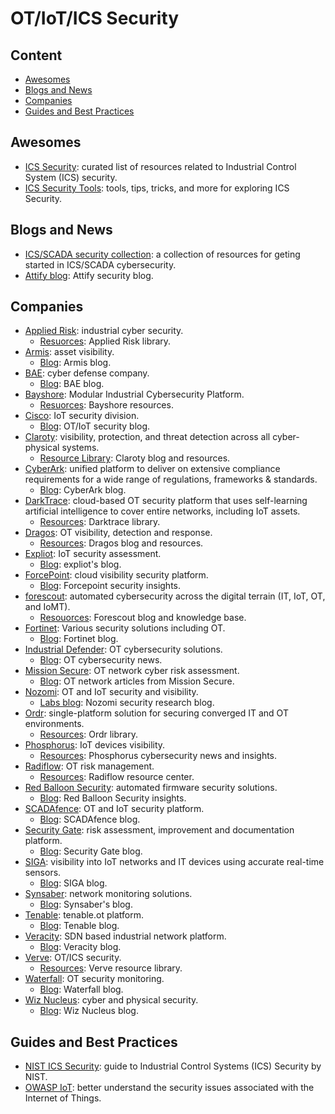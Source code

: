 # OT/IoT/ICS Security

## Content

* [Awesomes](#awesomes)
* [Blogs and News](#blogs-and-news)
* [Companies](#companies)
* [Guides and Best Practices](#guides-and-best-practices)

## Awesomes

* [ICS Security][54]: curated list of resources related to Industrial Control
  System (ICS) security.
* [ICS Security Tools][53]: tools, tips, tricks, and more for exploring ICS Security.

## Blogs and News

* [ICS/SCADA security collection][58]: a collection of resources for geting
  started in ICS/SCADA cybersecurity.
* [Attify blog][62]: Attify security blog.

## Companies

* [Applied Risk][41]: industrial cyber security.
  * [Resuorces][42]: Applied Risk library.
* [Armis][25]: asset visibility.
  * [Blog][26]: Armis blog.
* [BAE][37]: cyber defense company.
  * [Blog][38]: BAE blog.
* [Bayshore][43]: Modular Industrial Cybersecurity Platform.
  * [Resuorces][44]: Bayshore resources.
* [Cisco][60]: IoT security division.
  * [Blog][61]: OT/IoT security blog.
* [Claroty][3]: visibility, protection, and threat detection across all
  cyber-physical systems.
  * [Resource Library][4]: Claroty blog and resources.
* [CyberArk][39]: unified platform to deliver on extensive compliance
  requirements for a wide range of regulations, frameworks & standards.
  * [Blog][40]: CyberArk blog.
* [DarkTrace][21]: cloud-based OT security platform that uses self-learning
  artificial intelligence to cover entire networks, including IoT assets.
  * [Resources][22]: Darktrace library.
* [Dragos][7]: OT visibility, detection and response.
  * [Resources][8]: Dragos blog and resources.
* [Expliot][55]: IoT security assessment.
  * [Blog][56]: expliot's blog.
* [ForcePoint][15]: cloud visibility security platform.
  * [Blog][16]: Forcepoint security insights.
* [forescout][9]: automated cybersecurity across the digital terrain (IT, IoT,
  OT, and IoMT).
  * [Resouorces][10]: Forescout blog and knowledge base.
* [Fortinet][35]: Various security solutions including OT.
  * [Blog][36]: Fortinet blog.
* [Industrial Defender][11]: OT cybersecurity solutions.
  * [Blog][12]: OT cybersecurity news.
* [Mission Secure][5]: OT network cyber risk assessment.
  * [Blog][6]: OT network articles from Mission Secure.
* [Nozomi][1]: OT and IoT security and visibility.
  * [Labs blog][2]: Nozomi security research blog.
* [Ordr][27]: single-platform solution for securing converged IT and OT
  environments.
  * [Resources][28]: Ordr library.
* [Phosphorus][31]: IoT devices visibility.
  * [Resources][32]: Phosphorus cybersecurity news and insights.
* [Radiflow][29]: OT risk management.
  * [Resources][30]: Radiflow resource center.
* [Red Balloon Security][51]: automated firmware security solutions.
  * [Blog][52]: Red Balloon Security insights.
* [SCADAfence][17]: OT and IoT security platform.
  * [Blog][18]: SCADAfence blog.
* [Security Gate][13]: risk assessment, improvement and documentation platform.
  * [Blog][14]: Security Gate blog.
* [SIGA][19]:  visibility into IoT networks and IT devices using accurate
  real-time sensors.
  * [Blog][20]: SIGA blog.
* [Synsaber][63]: network monitoring solutions.
  * [Blog][64]: Synsaber's blog.
* [Tenable][23]: tenable.ot platform.
  * [Blog][24]: Tenable blog.
* [Veracity][45]: SDN based industrial network platform.
  * [Blog][46]: Veracity blog.
* [Verve][33]: OT/ICS security.
  * [Resources][34]: Verve resource library.
* [Waterfall][47]: OT security monitoring.
  * [Blog][48]: Waterfall blog.
* [Wiz Nucleus][49]: cyber and physical security.
  * [Blog][50]: Wiz Nucleus blog.

## Guides and Best Practices

* [NIST ICS Security][59]: guide to Industrial Control Systems (ICS) Security by
  NIST.
* [OWASP IoT][57]: better understand the security issues associated with the
  Internet of Things.

[1]: https://www.nozominetworks.com/
[2]: https://www.nozominetworks.com/labs/labs-blogs/
[3]: https://claroty.com/
[4]: https://claroty.com/resources
[5]: https://www.missionsecure.com/
[6]: https://www.missionsecure.com/blog
[7]: https://www.dragos.com/
[8]: https://www.dragos.com/resources/
[9]: https://www.forescout.com/
[10]: https://www.forescout.com/resources/
[11]: https://www.industrialdefender.com/
[12]: https://www.industrialdefender.com/ics-cybersecurity-blog/#
[13]: https://securitygate.io/
[14]: https://securitygate.io/blog/
[15]: https://www.forcepoint.com/
[16]: https://www.forcepoint.com/blog
[17]: https://www.scadafence.com/
[18]: https://blog.scadafence.com/
[19]: https://sigasec.com/
[20]: https://sigasec.com/blog/
[21]: https://darktrace.com/
[22]: https://darktrace.com/resources
[23]: https://www.tenable.com/products/tenable-ot
[24]: https://www.tenable.com/blog
[25]: https://www.armis.com/
[26]: https://www.armis.com/blog
[27]: https://ordr.net/solutions/ot-security/
[28]: https://resources.ordr.net/
[29]: https://www.radiflow.com/
[30]: https://www.radiflow.com/category/blog/
[31]: https://phosphorus.io/
[32]: https://phosphorus.io/resource-center/
[33]: https://verveindustrial.com/
[34]: https://verveindustrial.com/resources/
[35]: https://www.fortinet.com/
[36]: https://www.fortinet.com/blog
[37]: https://www.baesystems.com/en/home
[38]: https://www.baesystems.com/en/blogs
[39]: https://www.cyberark.com/solutions/audit-compliance/
[40]: https://www.cyberark.com/resources/all-blog-posts
[41]: https://applied-risk.com/
[42]: https://applied-risk.com/resources
[43]: https://bayshorenetworks.com/Fortinet
[44]: https://bayshorenetworks.com/resources/
[45]: https://veracity.io/
[46]: https://veracity.io/media-center/
[47]: https://waterfall-security.com/
[48]: https://waterfall-security.com/blog/
[49]: https://www.wiznucleus.com/
[50]: https://www.wiznucleus.com/blogs/
[51]: https://redballoonsecurity.com/
[52]: https://redballoonsecurity.com/blog/index.html
[53]: https://github.com/ITI/ICS-Security-Tools
[54]: https://github.com/hslatman/awesome-industrial-control-system-security
[55]: https://expliot.io/
[56]: https://store.expliot.io/blogs/iot
[57]: https://owasp.org/www-project-internet-of-things/#tab=Firmware_Analysis
[58]: http://www.robertmlee.org/a-collection-of-resources-for-getting-started-in-icsscada-cybersecurity/
[59]: https://nvlpubs.nist.gov/nistpubs/SpecialPublications/NIST.SP.800-82r2.pdf
[60]: https://www.cisco.com/c/en/us/solutions/internet-of-things/iot-security.html
[61]: https://blogs.cisco.com/tag/iot-security-lab
[62]: https://blog.attify.com/
[63]: https://synsaber.com/
[64]: https://synsaber.com/resources/blog/
